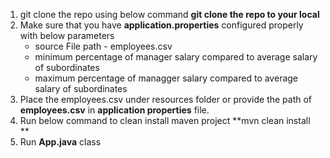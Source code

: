 1. git clone the repo using below command
    **git clone the repo to your local**
2. Make sure that you have **application.properties** configured properly with below parameters
     - source File path - employees.csv
     - minimum percentage of manager salary compared to average salary of subordinates
     - maximum percentage of managger salary compared to average salary of subordinates
3. Place the employees.csv under resources folder or provide the path of **employees.csv** in **application properties** file.
4. Run below command to clean install maven project
   **mvn clean install **
5. Run **App.java** class 
